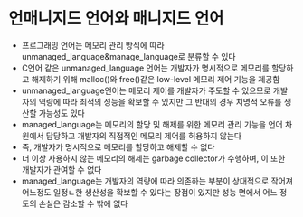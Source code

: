 # 언매니지드 언어와 매니지드 언어
- 프로그래밍 언어는 메모리 관리 방식에 따라 unmanaged_language&manage_language로 분류할 수 있다
- C언어 같은 unmanaged_language 언어는 개발자가 명시적으로 메모리를 할당하고 해제하기 위해 malloc()와 free()같은 low-level 메모리 제어 기능을 제공함
- unmanaged_language언어는 메모리 제어를 개발자가 주도할 수 있으므로 개발자의 역량에 따라 최적의 성능을 확보할 수 있지만 그 반대의 경우 치명적 오류를 생산할 가능성도 있다
- managed_language는 메모리의 할당 및 해제를 위한 메모리 관리 기능을 언어 차원에서 담당하고 개발자의 직접적인 메모리 제어를 허용하지 않는다
- 즉, 개발자가 명시적으로 메모리를 할당하고 해제할 수 없다
- 더 이상 사용하지 않는 메모리의 해제는 garbage collector가 수행하며, 이 또한 개발자가 관여할 수 없다
- managed_language는 개발자의 역량에 따라 의존하는 부분이 상대적으로 작어져 어느정도 일정ㄴ한 생산성을 확보할 수 있다는 장점이 있지만 성능 면에서 어느 정도의 손실은 감소할 수 밖에 없다